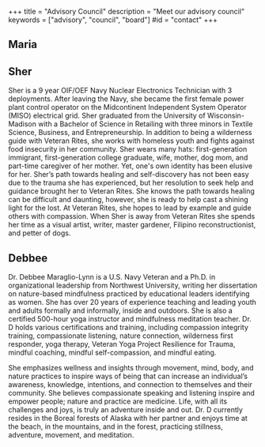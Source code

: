 +++
title = "Advisory Council"
description = "Meet our advisory council"
keywords = ["advisory", "council", "board"]
#id = "contact"
+++

## Maria

## Sher

Sher is a 9 year OIF/OEF Navy Nuclear Electronics Technician with 3 deployments. After leaving the Navy, she became the first female power plant control operator on the Midcontinent Independent System Operator (MISO) electrical grid. Sher graduated from the University of Wisconsin-Madison with a Bachelor of Science in Retailing with three minors in Textile Science, Business, and Entrepreneurship. In addition to being a wilderness guide with Veteran Rites, she works with homeless youth and fights against food insecurity in her community. Sher wears many hats: first-generation immigrant, first-generation college graduate, wife, mother, dog mom, and part-time caregiver of her mother. Yet, one's own identity has been elusive for her. Sher’s path towards healing and self-discovery has not been easy due to the trauma she has experienced, but her resolution to seek help and guidance brought her to Veteran Rites. She knows the path towards healing can be difficult and daunting, however, she is ready to help cast a shining light for the lost. At Veteran Rites, she hopes to lead by example and guide others with compassion. When Sher is away from Veteran Rites she spends her time as a visual artist, writer, master gardener, Filipino reconstructionist, and petter of dogs.

## Debbee

Dr. Debbee Maraglio-Lynn is a U.S. Navy Veteran and a Ph.D. in organizational leadership from Northwest University, writing her dissertation on nature-based mindfulness practiced by educational leaders identifying as women. She has over 20 years of experience teaching and leading youth and adults formally and informally, inside and outdoors. She is also a certified 500-hour yoga instructor and mindfulness meditation teacher. Dr. D holds various certifications and training, including compassion integrity training, compassionate listening, nature connection, wilderness first responder, yoga therapy, Veteran Yoga Project Resilience for Trauma, mindful coaching, mindful self-compassion, and mindful eating. 

She emphasizes wellness and insights through movement, mind, body, and nature practices to inspire ways of being that can increase an individual’s awareness, knowledge, intentions, and connection to themselves and their community. She believes compassionate speaking and listening inspire and empower people; nature and practice are medicine. Life, with all its challenges and joys, is truly an adventure inside and out. Dr. D currently resides in the Boreal forests of Alaska with her partner and enjoys time at the beach, in the mountains, and in the forest, practicing stillness, adventure, movement, and meditation. 
